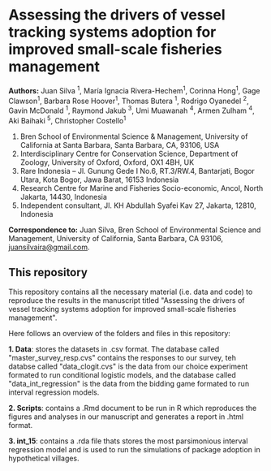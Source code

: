 # Assessing the drivers of vessel tracking systems adoption for improved small-scale fisheries management

__Authors:__ Juan Silva <sup>1</sup>, María Ignacia Rivera-Hechem<sup>1</sup>, Corinna Hong<sup>1</sup>, Gage Clawson<sup>1</sup>, Barbara Rose Hoover<sup>1</sup>, 
Thomas Butera <sup>1</sup>, Rodrigo Oyanedel <sup>2</sup>, Gavin McDonald <sup>1</sup>, Raymond Jakub <sup>3</sup>, Umi Muawanah <sup>4</sup>, Armen Zulham <sup>4</sup>, Aki Baihaki <sup>5</sup>, Christopher Costello<sup>1</sup>

1. Bren School of Environmental Science & Management, University of California at Santa Barbara, Santa Barbara, CA, 93106, USA
2. Interdisciplinary Centre for Conservation Science, Department of Zoology, University of Oxford, Oxford, OX1 4BH, UK
3. Rare Indonesia – Jl. Gunung Gede I No.6, RT.3/RW.4, Bantarjati, Bogor Utara, Kota Bogor, Jawa Barat, 16153 Indonesia
4. Research Centre for Marine and Fisheries Socio-economic, Ancol, North Jakarta, 14430, Indonesia
5. Independent consultant, Jl. KH Abdullah Syafei Kav 27, Jakarta, 12810, Indonesia


__Correspondence to:__ Juan Silva, Bren School of Environmental Science and Management, University of California, Santa Barbara, CA 93106, juansilvaira@gmail.com.

## This repository

This repository contains all the necessary material (i.e. data and code) to reproduce the results in the manuscript titled "Assessing the drivers of vessel tracking systems adoption for improved small-scale fisheries management". 

Here follows an overview of the folders and files in this repository:

**1. Data**: stores the datasets in .csv format. The database called "master_survey_resp.cvs" contains the responses to our survey, teh databse called "data_clogit.cvs" is the data from our choice experiment formated to run conditional logistic models, and the database called "data_int_regression" is the data from the bidding game formated to run interval regression models.

**2. Scripts**: contains a .Rmd document to be run in R which reproduces the figures and analyses in our manuscript and generates a report in .html format. 

**3. int_15**: contains a .rda file thats stores the most parsimonious interval regression model and is used to run the simulations of package adoption in hypothetical villages.

